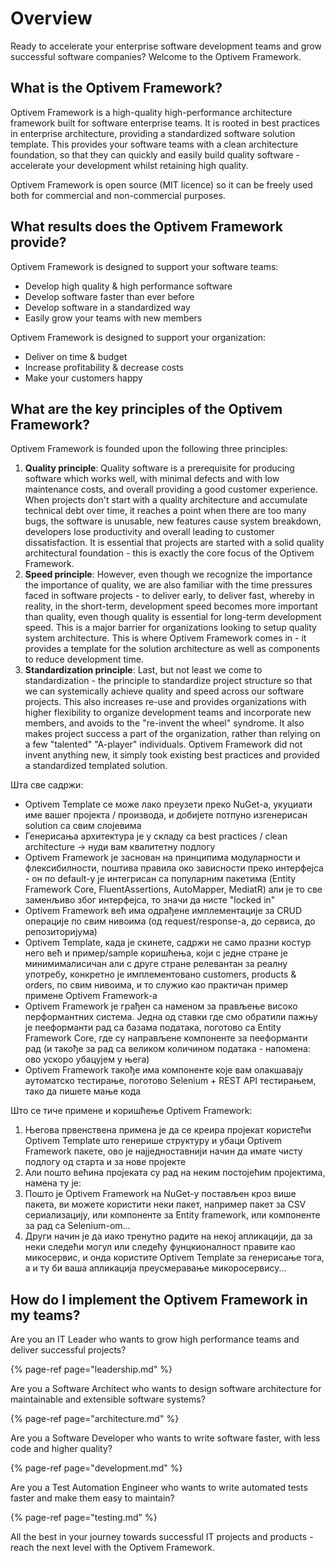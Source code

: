 # Overview

Ready to accelerate your enterprise software development teams and grow successful software companies? Welcome to the Optivem Framework.

## What is the Optivem Framework?

Optivem Framework is a high-quality high-performance architecture framework built for software enterprise teams. It is rooted in best practices in enterprise architecture, providing a standardized software solution template. This provides your software teams with a clean architecture foundation, so that they can quickly and easily build quality software - accelerate your development whilst retaining high quality.

Optivem Framework is open source \(MIT licence\) so it can be freely used both for commercial and non-commercial purposes.

## What results does the Optivem Framework provide?

Optivem Framework is designed to support your software teams:

* Develop high quality & high performance software
* Develop software faster than ever before
* Develop software in a standardized way
* Easily grow your teams with new members

Optivem Framework is designed to support your organization:

* Deliver on time & budget
* Increase profitability & decrease costs
* Make your customers happy

## What are the key principles of the Optivem Framework?

Optivem Framework is founded upon the following three principles:

1. **Quality principle**: Quality software is a prerequisite for producing software which works well, with minimal defects and with low maintenance costs, and overall providing a good customer experience. When projects don't start with a quality architecture and accumulate technical debt over time, it reaches a point when there are too many bugs, the software is unusable, new features cause system breakdown, developers lose productivity and overall leading to customer dissatisfaction. It is essential that projects are started with a solid quality architectural foundation - this is exactly the core focus of the Optivem Framework.
2. **Speed principle**: However, even though we recognize the importance the importance of quality, we are also familiar with the time pressures faced in software projects - to deliver early, to deliver fast, whereby in reality, in the short-term, development speed becomes more important than quality, even though quality is essential for long-term development speed. This is a major barrier for organizations looking to setup quality system architecture. This is where Optivem Framework comes in - it provides a template for the solution architecture as well as components to reduce development time.
3. **Standardization principle**: Last, but not least we come to standardization - the principle to standardize project structure so that we can systemically achieve quality and speed across our software projects. This also increases re-use and provides organizations with higher flexibility to organize development teams and incorporate new members, and avoids to the "re-invent the wheel" syndrome. It also makes project success a part of the organization, rather than relying on a few "talented" "A-player" individuals. Optivem Framework did not invent anything new, it simply took existing best practices and provided a standardized templated solution.





Шта све садржи:

* Optivem Template се може лако преузети преко NuGet-a, укуциати име вашег пројекта / производа, и добијете потпуно изгенерисан solution са свим слојевима
* Генерисања архитектура је у складу са best practices / clean architecture -&gt; нуди вам квалитетну подлогу
* Optivem Framework је заснован на принципима модуларности и флексибилности, поштива правила око зависности преко интерфејса - он по default-у је интегрисан са популарним пакетима \(Entity Framework Core, FluentAssertions, AutoMapper, MediatR\) али је то све заменљиво због интерфејса, то значи да нисте "locked in"
* Optivem Framework већ има одрађене имплементације за CRUD операције по свим нивоима \(од request/response-a, до сервиса, до репозиторијума\)
* Optivem Template, када је скинете, садржи не само празни костур него већ и пример/sample коришћења, који с једне стране је минимималисичан али с друге стране релевантан за реалну употребу, конкретно је имплементовано customers, products & orders, по свим нивоима, и то служио као практичан пример примене Optivem Framework-a
* Optivem Framework је грађен са наменом за прављење високо перформантних система. Једна од ставки где смо обратили пажњу је пееформанти рад са базама података, поготово са Entity Framework Core, где су направљене компоненте за пееформанти рад \(и такође за рад са великом количином података - напомена: ово ускоро убацујем у њега\)
* Optivem Framework такође има компоненте које вам олакшавају аутоматско тестирање, поготово Selenium + REST API тестирањем, тако да пишете мање кода











Што се тиче применe и коришћење Optivem Framework:

1. Његова првенствена примена је да се креира пројекат користећи Optivem Template што генерише структуру и убаци Optivem Framework пакете, ово је најједноставнији начин да имате чисту подлогу од старта и за нове пројекте
2. Али пошто већина пројеката су рад на неким постојећим пројектима, намена ту је:
3. Пошто је Optivem Framework на NuGet-у постављен кроз више пакета, ви можете користити неки пакет, например пакет за CSV сериализацију, или компоненте за Entity framework, или компоненте за рад са Selenium-om...
4. Други начин је да иако тренутно радите на некој апликацији, да за неки следећи могул или следећу фунцкионалност правите као микосервис, и онда користите Optivem Template за генерисање тога, а и ту би ваша апликација преусмеравање микоросервису...



## How do I implement the Optivem Framework in my teams?

Are you an IT Leader who wants to grow high performance teams and deliver successful projects?

{% page-ref page="leadership.md" %}

Are you a Software Architect who wants to design software architecture for maintainable and extensible software systems?

{% page-ref page="architecture.md" %}

Are you a Software Developer who wants to write software faster, with less code and higher quality?

{% page-ref page="development.md" %}

Are you a Test Automation Engineer who wants to write automated tests faster and make them easy to maintain?

{% page-ref page="testing.md" %}

All the best in your journey towards successful IT projects and products - reach the next level with the Optivem Framework.

